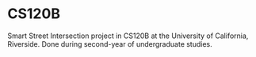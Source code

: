 # CS120B
Smart Street Intersection project in CS120B at the University of California, Riverside. Done during second-year of undergraduate studies.
